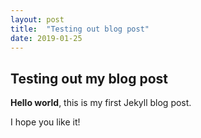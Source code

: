 ```yaml
---
layout: post
title:  "Testing out blog post"
date: 2019-01-25
---
```


## Testing out my blog post

**Hello world**, this is my first Jekyll blog post.

I hope you like it!
